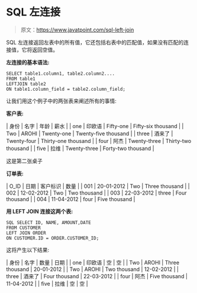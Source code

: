 # SQL 左连接

> 原文：<https://www.javatpoint.com/sql-left-join>

SQL 左连接返回左表中的所有值，它还包括右表中的匹配值，如果没有匹配的连接值，它将返回空值。

**左连接的基本语法:**

```
SELECT table1.column1, table2.column2....
FROM table1 
LEFTJOIN table2
ON table1.column_field = table2.column_field;

```

让我们用这个例子中的两张表来阐述所有的事情:

**客户表:**

| 身份 | 名字 | 年龄 | 薪水 |
| one | 印欧语 | Fifty-one | Fifty-six thousand |
| Two | AROHI | Twenty-one | Twenty-five thousand |
| three | 酒来了 | Twenty-four | Thirty-one thousand |
| four | 阿杰 | Twenty-three | Thirty-two thousand |
| five | 拉维 | Twenty-three | Forty-two thousand |

这是第二张桌子

**订单表:**

| O_ID | 日期 | 客户标识 | 数量 |
| 001 | 20-01-2012 | Two | Three thousand |
| 002 | 12-02-2012 | Two | Two thousand |
| 003 | 22-03-2012 | three | Four thousand |
| 004 | 11-04-2012 | four | Five thousand |

**用 LEFT JOIN 连接这两个表:**

```
SQL SELECT ID, NAME, AMOUNT,DATE
FROM CUSTOMER
LEFT JOIN ORDER
ON CUSTOMER.ID = ORDER.CUSTOMER_ID;

```

这将产生以下结果:

| 身份 | 名字 | 数量 | 日期 |
| one | 印欧语 | 空 | 空 |
| Two | AROHI | Three thousand | 20-01-2012 |
| Two | AROHI | Two thousand | 12-02-2012 |
| three | 酒来了 | Four thousand | 22-03-2012 |
| four | 阿杰 | Five thousand | 11-04-2012 |
| five | 拉维 | 空 | 空 |